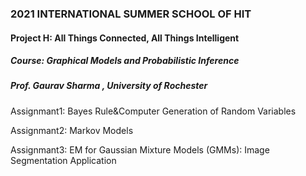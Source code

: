 ### 2021 INTERNATIONAL SUMMER SCHOOL OF HIT

#### Project H: All Things Connected, All Things Intelligent 

##### Course: Graphical Models and Probabilistic Inference

##### 				Prof. Gaurav Sharma , University of Rochester

Assignmant1:	Bayes Rule&Computer Generation of Random Variables

Assignmant2:	Markov Models

Assignmant3:	EM for Gaussian Mixture Models (GMMs): Image Segmentation Application  